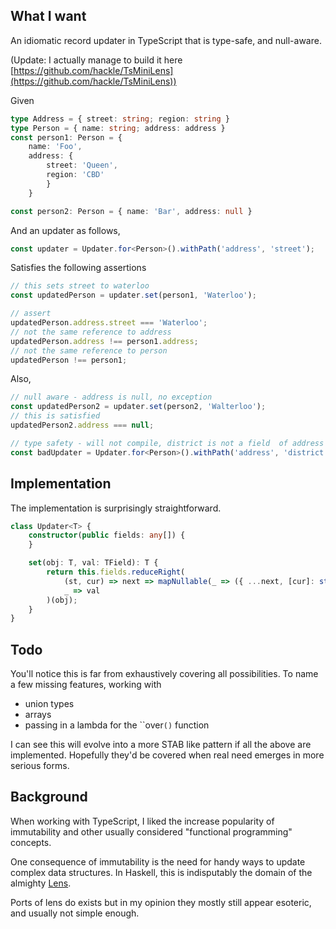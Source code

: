 ## What I want

An idiomatic record updater in TypeScript that is type-safe, and null-aware.

(Update: I actually manage to build it here [https://github.com/hackle/TsMiniLens](https://github.com/hackle/TsMiniLens))

Given

```TypeScript
type Address = { street: string; region: string }
type Person = { name: string; address: address }
const person1: Person = { 
    name: 'Foo', 
    address: {
        street: 'Queen',
        region: 'CBD'
        }
    }

const person2: Person = { name: 'Bar', address: null }
```

And an updater as follows,

```TypeScript
const updater = Updater.for<Person>().withPath('address', 'street');
```

Satisfies the following assertions

```TypeScript   
// this sets street to waterloo
const updatedPerson = updater.set(person1, 'Waterloo'); 

// assert
updatedPerson.address.street === 'Waterloo';
// not the same reference to address
updatedPerson.address !== person1.address;
// not the same reference to person
updatedPerson !== person1;

```

Also,

```TypeScript
// null aware - address is null, no exception
const updatedPerson2 = updater.set(person2, 'Walterloo');
// this is satisfied
updatedPerson2.address === null;

// type safety - will not compile, district is not a field  of address
const badUpdater = Updater.for<Person>().withPath('address', 'district'); 

```
## Implementation

The implementation is surprisingly straightforward.

```TypeScript
class Updater<T> {
    constructor(public fields: any[]) {
    }

    set(obj: T, val: TField): T {
        return this.fields.reduceRight(
            (st, cur) => next => mapNullable(_ => ({ ...next, [cur]: st(next[cur]) }), next),
            _ => val
        )(obj);
    }
}


```

## Todo

You'll notice this is far from exhaustively covering all possibilities. To name a few missing features, working with

* union types
* arrays
* passing in a lambda for the ``over`()` function

I can see this will evolve into a more STAB like pattern if all the above are implemented. Hopefully they'd be covered when real need emerges in more serious forms.

## Background

When working with TypeScript, I liked the increase popularity of immutability and other usually considered "functional programming" concepts.

One consequence of immutability is the need for handy ways to update complex data structures. In Haskell, this is indisputably the domain of the almighty [Lens](https://hackage.haskell.org/package/lens).

Ports of lens do exists but in my opinion they mostly still appear esoteric, and usually not simple enough.